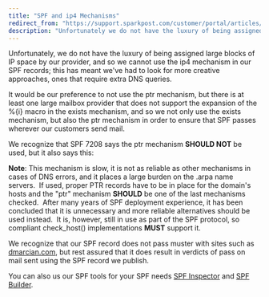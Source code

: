 ```yaml
---
title: "SPF and ip4 Mechanisms"
redirect_from: "https://support.sparkpost.com/customer/portal/articles/2521756-spf-and-ip4-mechanisms"
description: "Unfortunately we do not have the luxury of being assigned large blocks of IP space by our provider and so we cannot use the ip 4 mechanism in our SPF records this has meant we've had to look for more creative approaches ones that require extra DNS queries It would..."
---
```


Unfortunately, we do not have the luxury of being assigned large blocks of IP space by our provider, and so we cannot use the ip4 mechanism in our SPF records; this has meant we've had to look for more creative approaches, ones that require extra DNS queries. 

It would be our preference to not use the ptr mechanism, but there is at least one large mailbox provider that does not support the expansion of the %{i} macro in the exists mechanism, and so we not only use the exists mechanism, but also the ptr mechanism in order to ensure that SPF passes wherever our customers send mail.

We recognize that SPF 7208 says the ptr mechanism **SHOULD NOT** be used, but it also says this:

**Note**: This mechanism is slow, it is not as reliable as other mechanisms in cases of DNS errors, and it places a large burden on the .arpa name servers.  If used, proper PTR records have to be in place for the domain's hosts and the "ptr" mechanism **SHOULD** be one of the last mechanisms checked.  After many years of SPF deployment experience, it has been concluded that it is unnecessary and more reliable alternatives should be used instead.  It is, however, still in use as part of the SPF protocol, so compliant check_host() implementations **MUST** support it.

We recognize that our SPF record does not pass muster with sites such as [dmarcian.com](http://dmarcian.com/), but rest assured that it does result in verdicts of pass on mail sent using the SPF record we publish.

You can also us our SPF tools for your SPF needs [SPF Inspector](https://tools.sparkpost.com/spf/inspector) and [SPF Builder](https://tools.sparkpost.com/spf/builder).